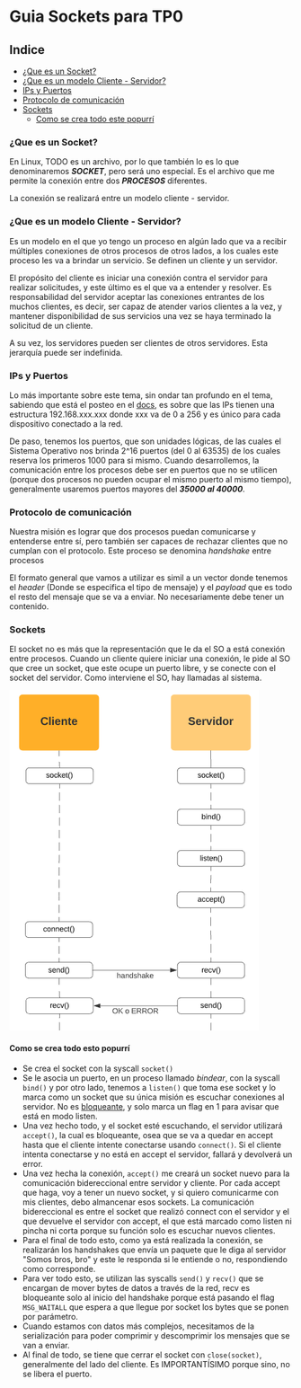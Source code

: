 # Guia Sockets para TP0

## Indice
- [¿Que es un Socket?](#que-es-un-socket)
- [¿Que es un modelo Cliente - Servidor?](#que-es-un-modelo-cliente---servidor)
- [IPs y Puertos](#ips-y-puertos)
- [Protocolo de comunicación](#protocolo-de-comunicación)
- [Sockets](#sockets)
    - [Como se crea todo este popurrí](#como-se-crea-todo-esto-popurrí)

### ¿Que es un Socket?

En Linux, TODO es un archivo, por lo que también lo es lo que denominaremos ***SOCKET***, pero será uno especial. Es el archivo que me permite la conexión entre dos ***PROCESOS*** diferentes.

La conexión se realizará entre un modelo cliente - servidor.

### ¿Que es un modelo Cliente - Servidor?

Es un modelo en el que yo tengo un proceso en algún lado que va a recibir múltiples conexiones de otros procesos de otros lados, a los cuales este proceso les va a brindar un servicio. Se definen un cliente y un servidor.

El propósito del cliente es iniciar una conexión contra el servidor para realizar solicitudes, y este último es el que va a entender y resolver. Es responsabilidad del servidor aceptar las conexiones entrantes de los muchos clientes, es decir, ser capaz de atender varios clientes a la vez, y mantener disponibilidad de sus servicios una vez se haya terminado la solicitud de un cliente.

A su vez, los servidores pueden ser clientes de otros servidores. Esta jerarquía puede ser indefinida.

### IPs y Puertos

Lo más importante sobre este tema, sin ondar tan profundo en el tema, sabiendo que está el posteo en el [docs](!https://docs.utnso.com.ar/guias/linux/sockets#ips-y-puertos-%C2%BFdonde-atraco-el-barco), es sobre que las IPs tienen una estructura 192.168.xxx.xxx donde xxx va de 0 a 256 y es único para cada dispositivo conectado a la red. 

De paso, tenemos los puertos, que son unidades lógicas, de las cuales el Sistema Operativo nos brinda 2^16 puertos (del 0 al 63535) de los cuales reserva los primeros 1000 para si mismo. Cuando desarrollemos, la comunicación entre los procesos debe ser en puertos que no se utilicen (porque dos procesos no pueden ocupar el mismo puerto al mismo tiempo), generalmente usaremos puertos mayores del ***35000 al 40000***.

### Protocolo de comunicación

Nuestra misión es lograr que dos procesos puedan comunicarse y entenderse entre sí, pero también ser capaces de rechazar clientes que no cumplan con el protocolo. Este proceso se denomina *handshake* entre procesos

El formato general que vamos a utilizar es simil a un vector donde tenemos el *header* (Donde se especifica el tipo de mensaje) y el *payload* que es todo el resto del mensaje que se va a enviar. No necesariamente debe tener un contenido.

### Sockets

El socket no es más que la representación que le da el SO a está conexión entre procesos. Cuando un cliente quiere iniciar una conexión, le pide al SO que cree un socket, que este ocupe un puerto libre, y se conecte con el socket del servidor. Como interviene el SO, hay llamadas al sistema.

![Llamadas al sistema del cliente y del servidor](./img/Imagen1.png)

#### Como se crea todo esto popurrí

- Se crea el socket con la syscall `socket()`
- Se le asocia un puerto, en un proceso llamado *bindear*, con la syscall `bind()` y por otro lado, tenemos a `listen()` que toma ese socket y lo marca como un socket que su única misión es escuchar conexiones al servidor. No es [bloqueante](https://github.com/KevinQ73/TPs-SO/blob/main/1er%20Parcial/Procesos%20e%20hilos/Procesos%20e%20hilos.md#dinamica-de-estados), y solo marca un flag en 1 para avisar que está en modo listen.
- Una vez hecho todo, y el socket esté escuchando, el servidor utilizará `accept()`, la cual es bloqueante, osea que se va a quedar en accept hasta que el cliente intente conectarse usando `connect()`. Si el cliente intenta conectarse y no está en accept el servidor, fallará y devolverá un error.
- Una vez hecha la conexión, `accept()` me creará un socket nuevo para la comunicación bidereccional entre servidor y cliente. Por cada accept que haga, voy a tener un nuevo socket, y si quiero comunicarme con mis clientes, debo almancenar esos sockets. La comunicación bidereccional es entre el socket que realizó connect con el servidor y el que devuelve el servidor con accept, el que está marcado como listen ni pincha ni corta porque su función solo es escuchar nuevos clientes.
- Para el final de todo esto, como ya está realizada la conexión, se realizarán los handshakes que envía un paquete que le diga al servidor "Somos bros, bro" y este le responda si le entiende o no, respondiendo como corresponde.
- Para ver todo esto, se utilizan las syscalls `send()` y `recv()` que se encargan de mover bytes de datos a través de la red, recv es bloqueante solo al inicio del handshake porque está pasando el flag `MSG_WAITALL` que espera a que llegue por socket los bytes que se ponen por parámetro.
- Cuando estamos con datos más complejos, necesitamos de la serialización para poder comprimir y descomprimir los mensajes que se van a enviar.
- Al final de todo, se tiene que cerrar el socket con `close(socket)`, generalmente del lado del cliente. Es IMPORTANTÍSIMO porque sino, no se libera el puerto.

